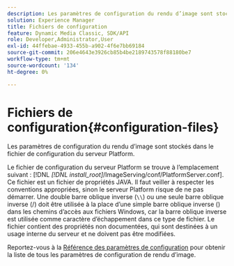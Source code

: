 ```yaml
---
description: Les paramètres de configuration du rendu d’image sont stockés dans le fichier de configuration du serveur Platform.
solution: Experience Manager
title: Fichiers de configuration
feature: Dynamic Media Classic, SDK/API
role: Developer,Administrator,User
exl-id: 44ffebae-4933-455b-a902-4f6e7bb69184
source-git-commit: 206e4643e3926cb85b4be2189743578f88180be7
workflow-type: tm+mt
source-wordcount: '134'
ht-degree: 0%

---
```


# Fichiers de configuration{#configuration-files}

Les paramètres de configuration du rendu d’image sont stockés dans le fichier de configuration du serveur Platform.

Le fichier de configuration du serveur Platform se trouve à l’emplacement suivant : [!DNL *[!DNL install_root]*/ImageServing/conf/PlatformServer.conf]. Ce fichier est un fichier de propriétés JAVA. Il faut veiller à respecter les conventions appropriées, sinon le serveur Platform risque de ne pas démarrer. Une double barre oblique inverse (`\\`) ou une seule barre oblique inverse (/) doit être utilisée à la place d’une simple barre oblique inverse (\) dans les chemins d’accès aux fichiers Windows, car la barre oblique inverse est utilisée comme caractère d’échappement dans ce type de fichier. Le fichier contient des propriétés non documentées, qui sont destinées à un usage interne du serveur et ne doivent pas être modifiées.

Reportez-vous à la [Référence des paramètres de configuration](../../../../../ir-api/server-admin/image-rendering-api-ref/c-ir-server-administration/c-ir-configuration-settings-reference/c-ir-configuration-settings-reference.md#concept-6947a512d4c94e9fb8a71b80243fee81) pour obtenir la liste de tous les paramètres de configuration de rendu d’image.

